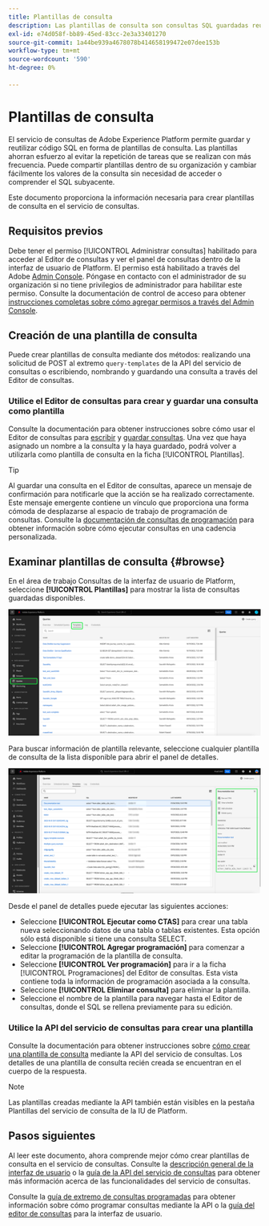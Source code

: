 ```yaml
---
title: Plantillas de consulta
description: Las plantillas de consulta son consultas SQL guardadas reutilizables que otros usuarios pueden reutilizar para ahorrar tiempo y esfuerzo. Se pueden crear mediante el Editor de consultas o la API del servicio de consultas y están disponibles para su uso en todos los conjuntos de datos del Experience Platform.
exl-id: e74d058f-bb89-45ed-83cc-2e3a33401270
source-git-commit: 1a44be939a4678078b414658199472e07dee153b
workflow-type: tm+mt
source-wordcount: '590'
ht-degree: 0%

---
```


# Plantillas de consulta

El servicio de consultas de Adobe Experience Platform permite guardar y reutilizar código SQL en forma de plantillas de consulta. Las plantillas ahorran esfuerzo al evitar la repetición de tareas que se realizan con más frecuencia. Puede compartir plantillas dentro de su organización y cambiar fácilmente los valores de la consulta sin necesidad de acceder o comprender el SQL subyacente.

Este documento proporciona la información necesaria para crear plantillas de consulta en el servicio de consultas.

## Requisitos previos

Debe tener el permiso [!UICONTROL Administrar consultas] habilitado para acceder al Editor de consultas y ver el panel de consultas dentro de la interfaz de usuario de Platform. El permiso está habilitado a través del Adobe [Admin Console](https://adminconsole.adobe.com/). Póngase en contacto con el administrador de su organización si no tiene privilegios de administrador para habilitar este permiso. Consulte la documentación de control de acceso para obtener [instrucciones completas sobre cómo agregar permisos a través del Admin Console](../../access-control/home.md).

## Creación de una plantilla de consulta

Puede crear plantillas de consulta mediante dos métodos: realizando una solicitud de POST al extremo `query-templates` de la API del servicio de consultas o escribiendo, nombrando y guardando una consulta a través del Editor de consultas.

### Utilice el Editor de consultas para crear y guardar una consulta como plantilla

Consulte la documentación para obtener instrucciones sobre cómo usar el Editor de consultas para [escribir](./user-guide.md#query-authoring) y [guardar consultas](./user-guide.md#saving-queries). Una vez que haya asignado un nombre a la consulta y la haya guardado, podrá volver a utilizarla como plantilla de consulta en la ficha [!UICONTROL Plantillas].

>[!TIP]
>
>Al guardar una consulta en el Editor de consultas, aparece un mensaje de confirmación para notificarle que la acción se ha realizado correctamente. Este mensaje emergente contiene un vínculo que proporciona una forma cómoda de desplazarse al espacio de trabajo de programación de consultas. Consulte la [documentación de consultas de programación](./query-schedules.md) para obtener información sobre cómo ejecutar consultas en una cadencia personalizada.

## Examinar plantillas de consulta {#browse}

En el área de trabajo Consultas de la interfaz de usuario de Platform, seleccione **[!UICONTROL Plantillas]** para mostrar la lista de consultas guardadas disponibles.

![Espacio de trabajo de consultas con la ficha Plantillas resaltada.](../images/ui/query-templates/query-templates.png)

Para buscar información de plantilla relevante, seleccione cualquier plantilla de consulta de la lista disponible para abrir el panel de detalles.

![Panel de detalles del área de trabajo de consultas con el identificador de consulta resaltado.](../images/ui/query-templates/details-panel.png)

Desde el panel de detalles puede ejecutar las siguientes acciones:

* Seleccione **[!UICONTROL Ejecutar como CTAS]** para crear una tabla nueva seleccionando datos de una tabla o tablas existentes. Esta opción sólo está disponible si tiene una consulta SELECT.
* Seleccione **[!UICONTROL Agregar programación]** para comenzar a editar la programación de la plantilla de consulta.
* Seleccione **[!UICONTROL Ver programación]** para ir a la ficha [!UICONTROL Programaciones] del Editor de consultas. Esta vista contiene toda la información de programación asociada a la consulta.
* Seleccione **[!UICONTROL Eliminar consulta]** para eliminar la plantilla.
* Seleccione el nombre de la plantilla para navegar hasta el Editor de consultas, donde el SQL se rellena previamente para su edición.

### Utilice la API del servicio de consultas para crear una plantilla

Consulte la documentación para obtener instrucciones sobre [cómo crear una plantilla de consulta](../api/query-templates.md#create-a-query-template) mediante la API del servicio de consultas. Los detalles de una plantilla de consulta recién creada se encuentran en el cuerpo de la respuesta.

>[!NOTE]
>
>Las plantillas creadas mediante la API también están visibles en la pestaña Plantillas del servicio de consulta de la IU de Platform.

## Pasos siguientes

Al leer este documento, ahora comprende mejor cómo crear plantillas de consulta en el servicio de consultas. Consulte la [descripción general de la interfaz de usuario](./overview.md) o la [guía de la API del servicio de consultas](../api/getting-started.md) para obtener más información acerca de las funcionalidades del servicio de consultas.

Consulte la [guía de extremo de consultas programadas](../api/scheduled-queries.md) para obtener información sobre cómo programar consultas mediante la API o la [guía del editor de consultas](./user-guide.md#scheduled-queries) para la interfaz de usuario.

